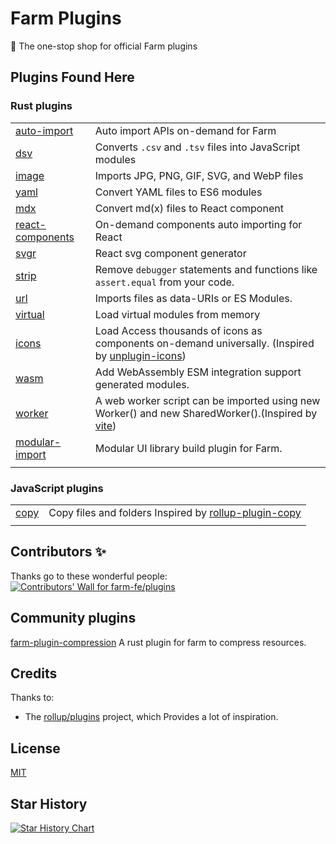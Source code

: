 # Farm Plugins

🍣 The one-stop shop for official Farm plugins

## Plugins Found Here

### Rust plugins

|                                                   |                                                                                                                                                |
| ------------------------------------------------- | ---------------------------------------------------------------------------------------------------------------------------------------------- |
| [auto-import](rust-plugins/auto-import)           | Auto import APIs on-demand for Farm                                                                                                            |
| [dsv](rust-plugins/dsv)                           | Converts `.csv` and `.tsv` files into JavaScript modules                                                                                       |
| [image](rust-plugins/image)                       | Imports JPG, PNG, GIF, SVG, and WebP files                                                                                                     |
| [yaml](rust-plugins/yaml)                         | Convert YAML files to ES6 modules                                                                                                              |
| [mdx](rust-plugins/mdx)                           | Convert md(x) files to React component                                                                                                         |
| [react-components](rust-plugins/react-components) | On-demand components auto importing for React                                                                                                  |
| [svgr](rust-plugins/svgr)                         | React svg component generator                                                                                                                  |
| [strip](rust-plugins/strip)                       | Remove `debugger` statements and functions like `assert.equal` from your code.                                                                 |
| [url](rust-plugins/url)                           | Imports files as data-URIs or ES Modules.                                                                                                      |
| [virtual](rust-plugins/virtual)                   | Load virtual modules from memory                                                                                                               |
| [icons](rust-plugins/icons)                       | Load Access thousands of icons as components on-demand universally. (Inspired by [unplugin-icons](https://github.com/unplugin/unplugin-icons)) |
| [wasm](rust-plugins/wasm)                         | Add WebAssembly ESM integration support generated modules.                                                                                     |
| [worker](rust-plugins/worker)                     | A web worker script can be imported using new Worker() and new SharedWorker().(Inspired by [vite](https://github.com/vitejs/vite))             |
| [modular-import](rust-plugins/modular-import)                         | Modular UI library build plugin for Farm.                                                                                     |
|                                                   |                                                                                                                                                |

### JavaScript plugins

|                         |                                                                                                              |
| ----------------------- | ------------------------------------------------------------------------------------------------------------ |
| [copy](js-plugins/copy) | Copy files and folders Inspired by [rollup-plugin-copy](https://github.com/vladshcherbin/rollup-plugin-copy) |
|                         |                                                                                                              |





## Contributors ✨

Thanks go to these wonderful people:
<a href="https://github.com/farm-fe/plugins/graphs/contributors">
    <img src="https://contri.buzz/api/wall?repo=farm-fe/plugins" alt="Contributors' Wall for farm-fe/plugins" />
</a>

## Community plugins
[farm-plugin-compression](https://github.com/Weeken/farm-plugin-compression) A rust plugin for farm to compress resources.

## Credits

Thanks to:

- The [rollup/plugins](https://github.com/rollup/plugins) project, which Provides a lot of inspiration.

## License
[MIT](./LICENSE)

## Star History

[![Star History Chart](https://api.star-history.com/svg?repos=farm-fe/plugins&type=Timeline)](https://star-history.com/#farm-fe/plugins&Timeline)

